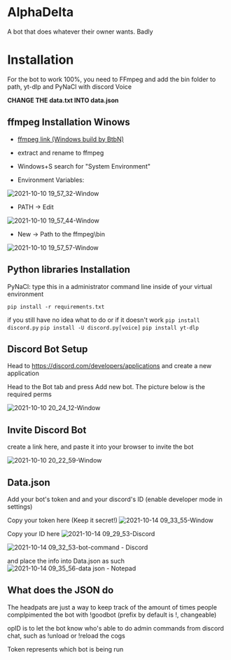 # AlphaDelta
A bot that does whatever their owner wants. Badly

# Installation

For the bot to work 100%, you need to FFmpeg and add the bin folder to path, yt-dlp and PyNaCl with discord Voice

**CHANGE THE data.txt INTO data.json**

## ffmpeg Installation Winows
- [ffmpeg link (Windows build by BtbN)](https://ffmpeg.org/download.html#build-windows)

- extract and rename to ffmpeg

- Windows+S search for "System Environment"

- Environment Variables:

![2021-10-10 19_57_32-Window](https://user-images.githubusercontent.com/75881405/136694838-3b288ed4-f4fa-4fb4-9bc3-405712d4faa1.png)

- PATH -> Edit

![2021-10-10 19_57_44-Window](https://user-images.githubusercontent.com/75881405/136694839-a2887227-3c34-4e55-9857-2983d8beb23f.png)

- New -> Path to the ffmpeg\bin

![2021-10-10 19_57_57-Window](https://user-images.githubusercontent.com/75881405/136694845-49f313c1-3601-4d31-9341-6794b0304d02.png)

## Python libraries Installation

PyNaCl:
type this in a administrator command line inside of your virtual environment

`pip install -r requirements.txt`

if you still have no idea what to do or if it doesn't work
`pip install discord.py`
`pip install -U discord.py[voice]`
`pip install yt-dlp`

## Discord Bot Setup

Head to https://discord.com/developers/applications and create a new application

Head to the Bot tab and press Add new bot. The picture below is the required perms

![2021-10-10 20_24_12-Window](https://user-images.githubusercontent.com/75881405/136695665-bd2d8ced-a7af-48c1-8726-77d1e3142cae.png)

## Invite Discord Bot

create a link here, and paste it into your browser to invite the bot

![2021-10-10 20_22_59-Window](https://user-images.githubusercontent.com/75881405/136695727-8914b8df-868b-4261-8476-8063ee3fc15e.png)

## Data.json

Add your bot's token and and your discord's ID (enable developer mode in settings)

Copy your token here (Keep it secret!)
![2021-10-14 09_33_55-Window](https://user-images.githubusercontent.com/75881405/137235616-6094d016-0791-4ee9-be30-663a84b1d92c.png)

Copy your ID here
![2021-10-14 09_29_53-Discord](https://user-images.githubusercontent.com/75881405/137235705-3bf9dc20-60d0-4270-987f-7ccfc67a8f14.png)

![2021-10-14 09_32_53-bot-command - Discord](https://user-images.githubusercontent.com/75881405/137235726-c942bb1b-f4bc-4a9a-9fbf-7cd5339978ce.png)

and place the info into Data.json as such
![2021-10-14 09_35_56-data json - Notepad](https://user-images.githubusercontent.com/75881405/137235779-181e69ea-b10c-4afc-92a8-44de22103b5a.png)

## What does the JSON do

The headpats are just a way to keep track of the amount of times people complpimented the bot with !goodbot (prefix by default is !, changeable)

opID is to let the bot know who's able to do admin commands from discord chat, such as !unload or !reload the cogs

Token represents which bot is being run
